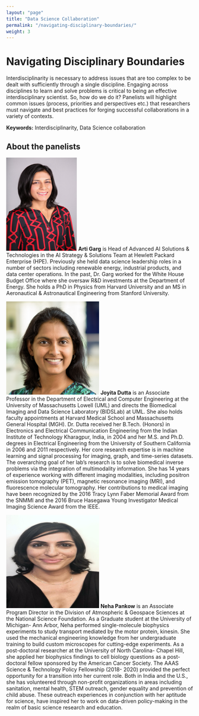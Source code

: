 ```yaml
---
layout: "page"
title: "Data Science Collaboration"
permalink: "/navigating-disciplinary-boundaries/"
weight: 3
---
```


# Navigating Disciplinary Boundaries  
Interdisciplinarity is necessary to address issues that are too complex to be dealt with sufficiently through a single discipline. Engaging across disciplines to learn and solve problems is critical to being an effective interdisciplinary scientist. So, how do we do it? Panelists will highlight common issues (process, priorities and perspectives etc.) that researchers must navigate and best practices for forging successful collaborations in a variety of contexts.


**Keywords:** Interdisciplinarity, Data Science collaboration


## About the panelists

<img src="../../images/headshots/Arti_Garg.jpg" width="190" height="250"> **Arti Garg** is Head of Advanced AI Solutions & Technologies in the AI Strategy & Solutions Team at Hewlett Packard Enterprise (HPE). Previously she held data science leadership roles in a number of sectors including renewable energy, industrial products, and data center operations. In the past, Dr. Garg worked for the White House Budget Office where she oversaw R&D investments at the Department of Energy. She holds a PhD in Physics from Harvard University and an MS in Aeronautical & Astronautical Engineering from Stanford University.  

<img src="../../images/headshots/Dutta_photo.jpg" width="250" height="250"> **Joyita Dutta** is an Associate Professor in the Department of Electrical and Computer Engineering at the University of Massachusetts Lowell (UML) and directs the Biomedical Imaging and Data Science Laboratory (BIDSLab) at UML. She also holds faculty appointments at Harvard Medical School and Massachusetts General Hospital (MGH). Dr. Dutta received her B.Tech. (Honors) in Electronics and Electrical Communication Engineering from the Indian Institute of Technology Kharagpur, India, in 2004 and her M.S. and Ph.D. degrees in Electrical Engineering from the University of Southern California in 2006 and 2011 respectively. Her core research expertise is in machine learning and signal processing for imaging, graph, and time-series datasets. The overarching goal of her lab’s research is to solve biomedical inverse problems via the integration of multimodality information. She has 14 years of experience working with different imaging modalities, including positron emission tomography (PET), magnetic resonance imaging (MRI), and fluorescence molecular tomography. Her contributions to medical imaging have been recognized by the 2016 Tracy Lynn Faber Memorial Award from the SNMMI and the 2016 Bruce Hasegawa Young Investigator Medical Imaging Science Award from the IEEE.

<img src="../../images/headshots/Neha_Pankow.png" width="250" height="250"> **Neha Pankow** is an Associate Program Director in the Division of Atmospheric & Geospace Sciences at the National Science Foundation. As a Graduate student at the University of Michigan- Ann Arbor, Neha performed single-molecule biophysics experiments to study transport mediated by the motor protein, kinesin. She used the mechanical engineering knowledge from her undergraduate training to build custom microscopes for cutting-edge experiments. As a post-doctoral researcher at the University of North Carolina- Chapel Hill, she applied her biophysics findings to cell biology questions as a post-doctoral fellow sponsored by the American Cancer Society. The AAAS Science & Technology Policy Fellowship (2018- 2020) provided the perfect opportunity for a transition into her current role. Both in India and the U.S., she has volunteered through non-profit organizations in areas including sanitation, mental health, STEM outreach, gender equality and prevention of child abuse. These outreach experiences in conjunction with her aptitude for science, have inspired her to work on data-driven policy-making in the realm of basic science research and education.






